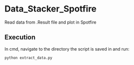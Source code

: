 # Data_Stacker_Spotfire
Read data from .Result file and plot in Spotfire

## Execution
In cmd, navigate to the directory the script is saved in and run:
```
python extract_data.py
```
